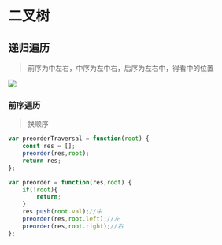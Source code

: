 # 二叉树

## 递归遍历

> 前序为中左右，中序为左中右，后序为左右中，得看中的位置

![](http://songnian.gitee.io/imgs/imgs/二叉树.png)

### 前序遍历

> 换顺序

```javascript
var preorderTraversal = function(root) {
    const res = [];
    preorder(res,root);
    return res;
};

var preorder = function(res,root) {
    if(!root){
        return;
    }
    res.push(root.val);//中
    preorder(res,root.left);//左
    preorder(res,root.right);//右
};
```





